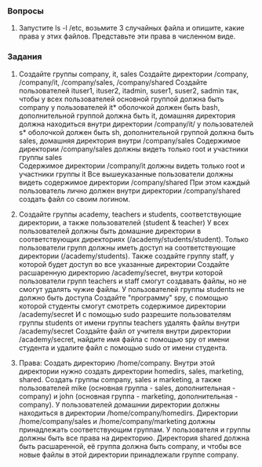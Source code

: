 ### Вопросы

1. Запустите ls -l /etc, возьмите 3 случайных файла и опишите, какие права у этих файлов. Представьте эти права в численном виде. 

### Задания

1. Создайте группы company, it, sales
Создайте директории /company, /company/it, /company/sales, /company/shared
Создайте пользователей ituser1, ituser2, itadmin, suser1, suser2, sadmin так, чтобы
у всех пользователей основной группой должна быть company
у пользователей it* оболочкой должен быть bash, дополнительной группой должна быть it, домашняя директория должна находиться внутри директории /company/it/
у пользователей s* оболочкой должен быть sh, дополнительной группой должна быть sales, домашняя директория внутри /company/sales
Содержимое директории /company/sales должны видеть только root и участники группы sales  
Содержимое директории /company/it должны видеть только root и участники группы it
Все вышеуказанные пользователи должны видеть содержимое директории /company/shared
При этом каждый пользователь лично должен внутри директории /company/shared создать файл со своим логином.  

2. Создайте группы academy, teachers и students, соответствующие директории, а также пользователей (student & teacher)
У всех пользователей должны быть домашние директории в соответствующих директориях (/academy/students/student). Только пользователи групп должны иметь доступ на соответствующие директории (/academy/students). 
Также создайте группу staff, у которой будет доступ во все указанные директории
Создайте расшаренную директорию /academy/secret, внутри которой пользователи групп teachers и staff смогут создавать файлы, но не смогут удалять чужие файлы. У пользователей группы students не должно быть доступа
Создайте "программу" spy, с помощью которой студенты смогут смотреть содержимое директории /academy/secret
И с помощью sudo разрешите пользователям группы students от имени группы teachers удалять файлы внутри /academy/secret
Создайте файл от учителя внутри директории /academy/secret, найдите имя файла с помощью spy от имени студента и удалите файл с помощью sudo от имени студента.

3. Права: Создать директорию /home/company. Внутри этой директории нужно создать директории homedirs, sales, marketing, shared. Создать группы company, sales и marketing, а также пользователей mike (основная группа - sales, дополнительная - company) и john (основная группа - marketing, дополнительная - company). У пользователей домашнии директории должны находиться в директории /home/company/homedirs. Директории /home/company/sales и /home/company/marketing должны принадлежать соответствующим группам. У пользователя и группы должны быть все права на директорию. Директория shared должна быть расшаренной, её группа должна быть company, и чтобы все новые файлы в этой директории принадлежали группе company.
